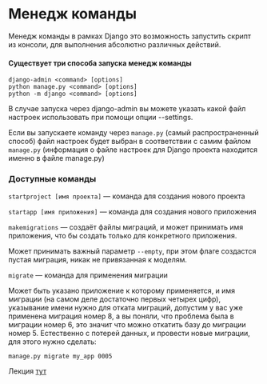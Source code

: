 # Менедж команды

Менедж команды в рамках Django это возможность запустить скрипт из консоли, 
для выполнения абсолютно различных действий.

#### Существует три способа запуска менедж команды

```
django-admin <command> [options]
python manage.py <command> [options]
python -m django <command> [options]
```
В случае запуска через django-admin вы можете указать какой файл настроек использовать при помощи 
опции --settings.

Если вы запускаете команду через `manage.py` (самый распространенный способ)
файл настроек будет выбран в соответствии с самим файлом `manage.py` (информация о файле настроек для Django проекта находится именно в файле manage.py)

### Доступные команды

`startproject [имя проекта]` — команда для создания нового проекта

`startapp [имя приложения]` — команда для создания нового приложения

`makemigrations` — создаёт файлы миграций, и может принимать имя приложения, что бы создать только 
для конкретного приложения.

Может принимать важный параметр `--empty`, при этом флаге создастся пустая миграция, никак не 
привязанная к моделям.

`migrate` — команда для применения миграции

Может быть указано приложение к которому применяется, и имя миграции (на самом деле достаточно 
первых четырех цифр), указывание имени нужно для отката миграций, 
допустим у вас уже применена миграция номер 8, 
а вы поняли, что проблема была в миграции номер 6, это значит что можно откатить базу до миграции 
номер 5. Естественно с потерей данных, и провести новые миграции, для этого нужно сделать:
```
manage.py migrate my_app 0005
```

Лекция [тут](https://github.com/PonomaryovVladyslav/PythonCources/blob/master/lesson36.md)